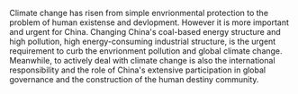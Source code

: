 Climate change has risen from simple envrionmental protection to the problem of human existense and devlopment.
However it is more important and urgent for China. Changing China's coal-based energy structure and high pollution,
high energy-consuming industrial structure, is the urgent requirement to curb the envrionment pollution and global
climate change. Meanwhile, to actively deal with climate change is also the international responsibility and the role
of China's extensive participation in global governance and the construction of the human destiny community.
